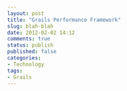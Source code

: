 ```yaml
---
layout: post
title: "Grails Performance Framework"
slug: blah-blah
date: 2012-02-02 14:12
comments: true
status: publish
published: false
categories: 
- Technology
tags: 
- Grails
---
```

